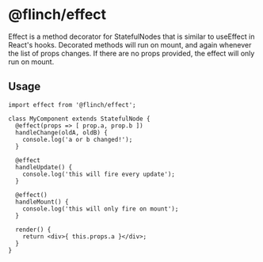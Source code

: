# @flinch/effect

Effect is a method decorator for StatefulNodes that is similar to useEffect in React's hooks. Decorated methods will run on mount, and again whenever the list of props changes. If there are no props provided, the effect will only run on mount.

## Usage
~~~~
import effect from '@flinch/effect';

class MyComponent extends StatefulNode {
  @effect(props => [ prop.a, prop.b ])
  handleChange(oldA, oldB) {
    console.log('a or b changed!');
  }

  @effect
  handleUpdate() {
    console.log('this will fire every update');
  }

  @effect()
  handleMount() {
    console.log('this will only fire on mount');
  }

  render() {
    return <div>{ this.props.a }</div>;
  }
}
~~~~
